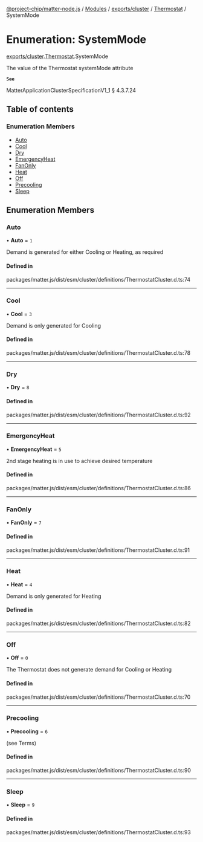 [@project-chip/matter-node.js](../README.md) / [Modules](../modules.md) / [exports/cluster](../modules/exports_cluster.md) / [Thermostat](../modules/exports_cluster.Thermostat.md) / SystemMode

# Enumeration: SystemMode

[exports/cluster](../modules/exports_cluster.md).[Thermostat](../modules/exports_cluster.Thermostat.md).SystemMode

The value of the Thermostat systemMode attribute

**`See`**

MatterApplicationClusterSpecificationV1_1 § 4.3.7.24

## Table of contents

### Enumeration Members

- [Auto](exports_cluster.Thermostat.SystemMode.md#auto)
- [Cool](exports_cluster.Thermostat.SystemMode.md#cool)
- [Dry](exports_cluster.Thermostat.SystemMode.md#dry)
- [EmergencyHeat](exports_cluster.Thermostat.SystemMode.md#emergencyheat)
- [FanOnly](exports_cluster.Thermostat.SystemMode.md#fanonly)
- [Heat](exports_cluster.Thermostat.SystemMode.md#heat)
- [Off](exports_cluster.Thermostat.SystemMode.md#off)
- [Precooling](exports_cluster.Thermostat.SystemMode.md#precooling)
- [Sleep](exports_cluster.Thermostat.SystemMode.md#sleep)

## Enumeration Members

### Auto

• **Auto** = ``1``

Demand is generated for either Cooling or Heating, as required

#### Defined in

packages/matter.js/dist/esm/cluster/definitions/ThermostatCluster.d.ts:74

___

### Cool

• **Cool** = ``3``

Demand is only generated for Cooling

#### Defined in

packages/matter.js/dist/esm/cluster/definitions/ThermostatCluster.d.ts:78

___

### Dry

• **Dry** = ``8``

#### Defined in

packages/matter.js/dist/esm/cluster/definitions/ThermostatCluster.d.ts:92

___

### EmergencyHeat

• **EmergencyHeat** = ``5``

2nd stage heating is in use to achieve desired temperature

#### Defined in

packages/matter.js/dist/esm/cluster/definitions/ThermostatCluster.d.ts:86

___

### FanOnly

• **FanOnly** = ``7``

#### Defined in

packages/matter.js/dist/esm/cluster/definitions/ThermostatCluster.d.ts:91

___

### Heat

• **Heat** = ``4``

Demand is only generated for Heating

#### Defined in

packages/matter.js/dist/esm/cluster/definitions/ThermostatCluster.d.ts:82

___

### Off

• **Off** = ``0``

The Thermostat does not generate demand for Cooling or Heating

#### Defined in

packages/matter.js/dist/esm/cluster/definitions/ThermostatCluster.d.ts:70

___

### Precooling

• **Precooling** = ``6``

(see Terms)

#### Defined in

packages/matter.js/dist/esm/cluster/definitions/ThermostatCluster.d.ts:90

___

### Sleep

• **Sleep** = ``9``

#### Defined in

packages/matter.js/dist/esm/cluster/definitions/ThermostatCluster.d.ts:93

